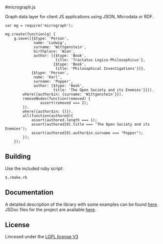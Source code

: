 #micrograph.js

Graph data layer for client JS applications using JSON, Microdata or RDF.

    var mg = require('micrograph');

    mg.create(function(g) {
     	g.save([{$type: 'Person',
     		     name: 'Ludwig',
     		     surname: 'Wittgenstein',
     		     birthplace: 'Wien',
     	         author: [{$type: 'Book',
     		         	   title: 'Tractatus Logico-Philosophicus'},
     		      	      {$type: 'Book',
     		      	       title: 'Philosophical Investigations'}]},
     		    {$type: 'Person',
     		     name: 'Karl',
     		     surname: 'Popper',
     		     author: {$type: 'Book',
     		     	      title: 'The Open Society and its Enemies'}}]).
     	    where({author$in: {surname: 'Wittgenstein'}}).
            removeNodes(function(removed) {
     		        assert(removed === 2);
     	    }).
     	    where({author$in: {}}).
     	    all(function(authored){
     		    assert(authored.length === 1);
     		    assert(authored[0].title === 'The Open Society and its Enemies');
     		    assert(authored[0].author$in.surname === "Popper");		
     	    });
        });

## Building

Use the included ruby script:

    $./make.rb

## Documentation

A detailed description of the library with some examples can be found <a href="http://antoniogarrote.github.com/micrograph.js/index.html">here</a>.
JSDoc files for the project are available <a href="http://antoniogarrote.github.com/micrograph.js/doc/index.html">here</a>.

## License

Lincesed under the <a rel="license" href="http://www.gnu.org/licenses/lgpl.html">LGPL license V3</a>